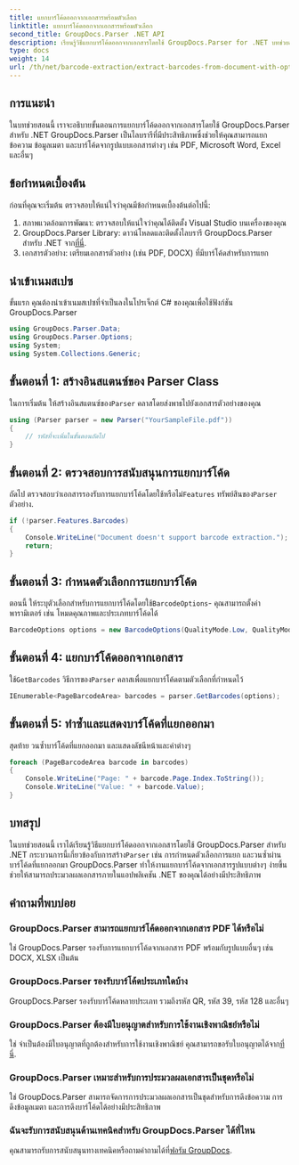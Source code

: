 ```yaml
---
title: แยกบาร์โค้ดออกจากเอกสารพร้อมตัวเลือก
linktitle: แยกบาร์โค้ดออกจากเอกสารพร้อมตัวเลือก
second_title: GroupDocs.Parser .NET API
description: เรียนรู้วิธีแยกบาร์โค้ดออกจากเอกสารโดยใช้ GroupDocs.Parser for .NET บทช่วยสอนที่ครอบคลุมพร้อมตัวอย่างโค้ดและคำถามที่พบบ่อย
type: docs
weight: 14
url: /th/net/barcode-extraction/extract-barcodes-from-document-with-options/
---
```

## การแนะนำ
ในบทช่วยสอนนี้ เราจะอธิบายขั้นตอนการแยกบาร์โค้ดออกจากเอกสารโดยใช้ GroupDocs.Parser สำหรับ .NET GroupDocs.Parser เป็นไลบรารีที่มีประสิทธิภาพซึ่งช่วยให้คุณสามารถแยกข้อความ ข้อมูลเมตา และบาร์โค้ดจากรูปแบบเอกสารต่างๆ เช่น PDF, Microsoft Word, Excel และอื่นๆ
## ข้อกำหนดเบื้องต้น
ก่อนที่คุณจะเริ่มต้น ตรวจสอบให้แน่ใจว่าคุณมีข้อกำหนดเบื้องต้นต่อไปนี้:
1. สภาพแวดล้อมการพัฒนา: ตรวจสอบให้แน่ใจว่าคุณได้ติดตั้ง Visual Studio บนเครื่องของคุณ
2.  GroupDocs.Parser Library: ดาวน์โหลดและติดตั้งไลบรารี GroupDocs.Parser สำหรับ .NET จาก[ที่นี่](https://releases.groupdocs.com/parser/net/).
3. เอกสารตัวอย่าง: เตรียมเอกสารตัวอย่าง (เช่น PDF, DOCX) ที่มีบาร์โค้ดสำหรับการแยก

## นำเข้าเนมสเปซ
ขั้นแรก คุณต้องนำเข้าเนมสเปซที่จำเป็นลงในโปรเจ็กต์ C# ของคุณเพื่อใช้ฟังก์ชัน GroupDocs.Parser
```csharp
using GroupDocs.Parser.Data;
using GroupDocs.Parser.Options;
using System;
using System.Collections.Generic;
```
## ขั้นตอนที่ 1: สร้างอินสแตนซ์ของ Parser Class
 ในการเริ่มต้น ให้สร้างอินสแตนซ์ของ`Parser` คลาสโดยส่งพาธไปยังเอกสารตัวอย่างของคุณ
```csharp
using (Parser parser = new Parser("YourSampleFile.pdf"))
{
    // รหัสที่จะเพิ่มในขั้นตอนถัดไป
}
```
## ขั้นตอนที่ 2: ตรวจสอบการสนับสนุนการแยกบาร์โค้ด
 ถัดไป ตรวจสอบว่าเอกสารรองรับการแยกบาร์โค้ดโดยใช้หรือไม่`Features` ทรัพย์สินของ`Parser` ตัวอย่าง.
```csharp
if (!parser.Features.Barcodes)
{
    Console.WriteLine("Document doesn't support barcode extraction.");
    return;
}
```
## ขั้นตอนที่ 3: กำหนดตัวเลือกการแยกบาร์โค้ด
 ตอนนี้ ให้ระบุตัวเลือกสำหรับการแยกบาร์โค้ดโดยใช้`BarcodeOptions`- คุณสามารถตั้งค่าพารามิเตอร์ เช่น โหมดคุณภาพและประเภทบาร์โค้ดได้
```csharp
BarcodeOptions options = new BarcodeOptions(QualityMode.Low, QualityMode.Low, "QR");
```
## ขั้นตอนที่ 4: แยกบาร์โค้ดออกจากเอกสาร
 ใช้`GetBarcodes` วิธีการของ`Parser` คลาสเพื่อแยกบาร์โค้ดตามตัวเลือกที่กำหนดไว้
```csharp
IEnumerable<PageBarcodeArea> barcodes = parser.GetBarcodes(options);
```
## ขั้นตอนที่ 5: ทำซ้ำและแสดงบาร์โค้ดที่แยกออกมา
สุดท้าย วนซ้ำบาร์โค้ดที่แยกออกมา และแสดงดัชนีหน้าและค่าต่างๆ
```csharp
foreach (PageBarcodeArea barcode in barcodes)
{
    Console.WriteLine("Page: " + barcode.Page.Index.ToString());
    Console.WriteLine("Value: " + barcode.Value);
}
```

## บทสรุป
 ในบทช่วยสอนนี้ เราได้เรียนรู้วิธีแยกบาร์โค้ดออกจากเอกสารโดยใช้ GroupDocs.Parser สำหรับ .NET กระบวนการนี้เกี่ยวข้องกับการสร้าง`Parser` เช่น การกำหนดตัวเลือกการแยก และวนซ้ำผ่านบาร์โค้ดที่แยกออกมา GroupDocs.Parser ทำให้งานแยกบาร์โค้ดจากเอกสารรูปแบบต่างๆ ง่ายขึ้น ช่วยให้สามารถประมวลผลเอกสารภายในแอปพลิเคชัน .NET ของคุณได้อย่างมีประสิทธิภาพ

## คำถามที่พบบ่อย
### GroupDocs.Parser สามารถแยกบาร์โค้ดออกจากเอกสาร PDF ได้หรือไม่
ใช่ GroupDocs.Parser รองรับการแยกบาร์โค้ดจากเอกสาร PDF พร้อมกับรูปแบบอื่นๆ เช่น DOCX, XLSX เป็นต้น
### GroupDocs.Parser รองรับบาร์โค้ดประเภทใดบ้าง
GroupDocs.Parser รองรับบาร์โค้ดหลายประเภท รวมถึงรหัส QR, รหัส 39, รหัส 128 และอื่นๆ
### GroupDocs.Parser ต้องมีใบอนุญาตสำหรับการใช้งานเชิงพาณิชย์หรือไม่
 ใช่ จำเป็นต้องมีใบอนุญาตที่ถูกต้องสำหรับการใช้งานเชิงพาณิชย์ คุณสามารถขอรับใบอนุญาตได้จาก[ที่นี่](https://purchase.groupdocs.com/buy).
### GroupDocs.Parser เหมาะสำหรับการประมวลผลเอกสารเป็นชุดหรือไม่
ใช่ GroupDocs.Parser สามารถจัดการการประมวลผลเอกสารเป็นชุดสำหรับการดึงข้อความ การดึงข้อมูลเมตา และการดึงบาร์โค้ดได้อย่างมีประสิทธิภาพ
### ฉันจะรับการสนับสนุนด้านเทคนิคสำหรับ GroupDocs.Parser ได้ที่ไหน
 คุณสามารถรับการสนับสนุนทางเทคนิคหรือถามคำถามได้ที่[ฟอรัม GroupDocs](https://forum.groupdocs.com/c/parser/17).